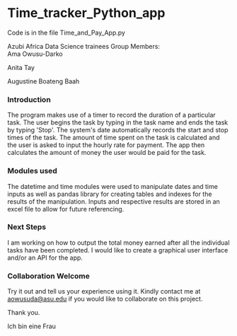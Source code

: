 # Time_tracker_Python_app
Code is in the file Time_and_Pay_App.py

Azubi Africa Data Science trainees
Group Members:  
Ama Owusu-Darko 
 
Anita Tay 

Augustine Boateng Baah
                
### Introduction
The program makes use of a timer to record the duration of a particular task. The user begins the task by typing in the task name and ends the task by typing 'Stop'. The system's date automatically records the start and stop times of the task. The amount of time spent on the task is calculated and the user is asked to input the hourly rate for payment.
The app then calculates the amount of money the user would be paid for the task. 

### Modules used
The datetime and time modules were used to manipulate dates and time inputs as well as pandas library for creating tables and indexes for the results of the manipulation.
Inputs and respective results are stored in an excel file to allow for future referencing. 

### Next Steps
I am working on how to output the total money earned after all the individual tasks have been completed.
I would like to create a graphical user interface and/or an API for the app.

### Collaboration Welcome
Try it out and tell us your experience using it.
Kindly contact me at aowusuda@asu.edu if you would like to collaborate on this project.

Thank you.


Ich bin eine Frau
